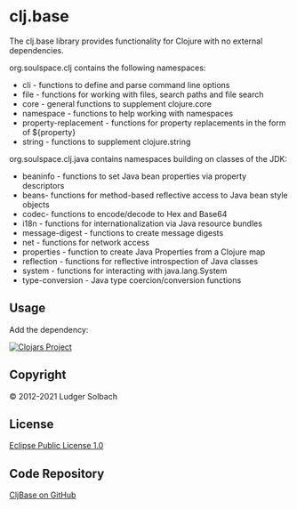 clj.base
========
The clj.base library provides functionality for Clojure with no external dependencies.

org.soulspace.clj contains the following namespaces:
* cli - functions to define and parse command line options
* file - functions for working with files, search paths and file search
* core - general functions to supplement clojure.core
* namespace - functions to help working with namespaces
* property-replacement - functions for property replacements in the form of ${property}
* string - functions to supplement clojure.string

org.soulspace.clj.java contains namespaces building on classes of the JDK:
* beaninfo - functions to set Java bean properties via property descriptors
* beans- functions for method-based reflective access to Java bean style objects
* codec- functions to encode/decode to Hex and Base64
* i18n - functions for internationalization via Java resource bundles
* message-digest - functions to create message digests
* net - functions for network access
* properties - function to create Java Properties from a Clojure map
* reflection - functions for reflective introspection of Java classes
* system - functions for interacting with java.lang.System
* type-conversion - Java type coercion/conversion functions


Usage
-----
Add the dependency: 

[![Clojars Project](https://img.shields.io/clojars/v/org.soulspace.clj/clj.base.svg)](https://clojars.org/org.soulspace.clj/clj.base)

Copyright
---------
© 2012-2021 Ludger Solbach

License
-------
[Eclipse Public License 1.0](http://www.eclipse.org/legal/epl-v10.html)

Code Repository
---------------
[CljBase on GitHub](https://github.com/lsolbach/CljBase)
